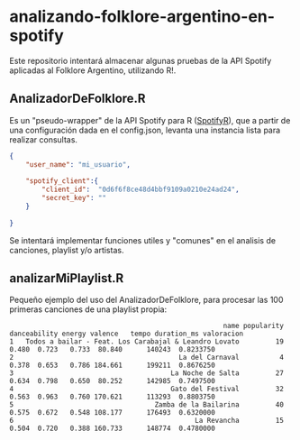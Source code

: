 # analizando-folklore-argentino-en-spotify
Este repositorio intentará almacenar algunas pruebas de la API Spotify aplicadas al Folklore Argentino, utilizando R!.

## AnalizadorDeFolklore.R
Es un "pseudo-wrapper" de la API Spotify para R ([SpotifyR](https://github.com/charlie86/spotifyr/issues)), que a partir de una configuración dada en el config.json, levanta una instancia lista para realizar consultas.

```json
{
    "user_name": "mi_usuario",
    
    "spotify_client":{
        "client_id":  "0d6f6f8ce48d4bbf9109a0210e24ad24",
        "secret_key": ""
    }
    
}
```

Se intentará implementar funciones utiles y "comunes" en el analisis de canciones, playlist y/o artistas.

## analizarMiPlaylist.R

Pequeño ejemplo del uso del AnalizadorDeFolklore, para procesar las 100 primeras canciones de una playlist propia:

```
                                                     name popularity danceability energy valence   tempo duration_ms valoracion
1   Todos a bailar - Feat. Los Carabajal & Leandro Lovato         19        0.480  0.723   0.733  80.840      140243  0.8233750
2                                         La del Carnaval          4        0.378  0.653   0.786 184.661      199211  0.8676250
3                                       La Noche de Salta         27        0.634  0.798   0.650  80.252      142985  0.7497500
4                                       Gato del Festival         32        0.563  0.963   0.760 170.621      113293  0.8803750
5                                   Zamba de la Bailarina         40        0.575  0.672   0.548 108.177      176493  0.6320000
6                                             La Revancha         15        0.504  0.720   0.388 160.733      148774  0.4780000
```


